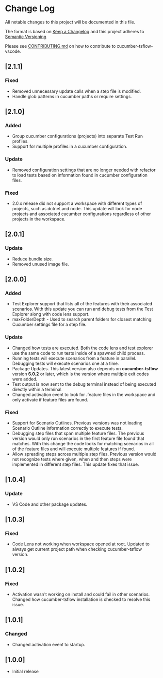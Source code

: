 # Change Log

All notable changes to this project will be documented in this file.

The format is based on [Keep a Changelog](http://keepachangelog.com/)
and this project adheres to [Semantic Versioning](http://semver.org/).

Please see [CONTRIBUTING.md](CONTRIBUTE.md) on how to contribute to cucumber-tsflow-vscode.

## [2.1.1]

### Fixed

- Removed unnecessary update calls when a step file is modified.
- Handle glob patterns in cucumber paths or require settings.

## [2.1.0]

### Added

- Group cucumber configurations (projects) into separate Test Run profiles.
- Support for multiple profiles in a cucumber configuration.

### Update

- Removed configuration settings that are no longer needed with refactor to load tests based on information found in cucumber configuration files.

### Fixed

- 2.0.x release did not support a workspace with different types of projects, such as dotnet and node. This update will look for node projects and associated cucumber configurations regardless of other projects in the workspace.

## [2.0.1]

### Update

- Reduce bundle size.
- Removed unused image file.

## [2.0.0]

### Added

- Test Explorer support that lists all of the features with their associated scenarios. With this update you can run and debug tests from the Test Explorer along with code lens support.
- maxFolderDepth - Used to search parent folders for closest matching Cucumber settings file for a step file.

### Update

- Changed how tests are executed. Both the code lens and test explorer use the same code to run tests inside of a spawned child process.
- Running tests will execute scenarios from a feature in parallel. Debugging tests will execute scenarios one at a time.
- Package Updates. This latest version also depends on **cucumber-tsflow** version **6.0.2** or later, which is the version where multiple exit codes were added.
- Test output is now sent to the debug terminal instead of being executed directly within a terminal.
- Changed activation event to look for .feature files in the workspace and only activate if feature files are found.

### Fixed

- Support for Scenario Outlines. Previous versions was not loading Scenario Outline information correctly to execute tests.
- Debugging step files that span multiple feature files. The previous version would only run scenarios in the first feature file found that matches. With this change the code looks for matching scenarios in all of the feature files and will execute multiple features if found.
- Allow spreading steps across multiple step files. Previous version would not recognize tests where given, when and then steps were implemented in different step files. This update fixes that issue.

## [1.0.4]

### Update

- VS Code and other package updates.

## [1.0.3]

### Fixed

- Code Lens not working when workspace opened at root. Updated to always get current project path when checking cucumber-tsflow version.

## [1.0.2]

### Fixed

- Activation wasn't working on install and could fail in other scenarios. Changed how cucumber-tsflow installation is checked to resolve this issue.

## [1.0.1]

### Changed

- Changed activation event to startup.

## [1.0.0]

- Initial release
